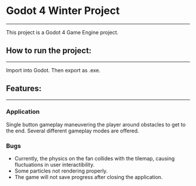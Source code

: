 # Godot 4 Winter Project
---
This project is a Godot 4 Game Engine project.
## How to run the project:
---
Import into Godot. Then export as .exe.
## Features:
---
### Application
Single button gameplay maneuvering the player around obstacles to get to the end. Several different gameplay modes are offered.
### Bugs
- Currently, the physics on the fan collides with the tilemap, causing fluctuations in user interactibility.
- Some particles not rendering properly.
- The game will not save progress after closing the application.
